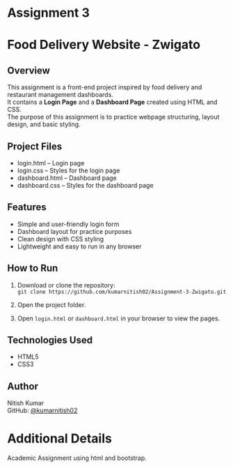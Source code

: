 # Assignment 3 
# Food Delivery Website - Zwigato

## Overview
This assignment is a front-end project inspired by food delivery and restaurant management dashboards.  
It contains a **Login Page** and a **Dashboard Page** created using HTML and CSS.  
The purpose of this assignment is to practice webpage structuring, layout design, and basic styling.

## Project Files
- login.html – Login page  
- login.css – Styles for the login page  
- dashboard.html – Dashboard page  
- dashboard.css – Styles for the dashboard page  

## Features
- Simple and user-friendly login form  
- Dashboard layout for practice purposes  
- Clean design with CSS styling  
- Lightweight and easy to run in any browser  

## How to Run
1. Download or clone the repository:  
   `git clone https://github.com/kumarnitish02/Assignment-3-Zwigato.git`  

2. Open the project folder.  
3. Open `login.html` or `dashboard.html` in your browser to view the pages.  

## Technologies Used
- HTML5  
- CSS3  

## Author
Nitish Kumar  
GitHub: [@kumarnitish02](https://github.com/kumarnitish02)

# Additional Details
Academic Assignment using html and bootstrap.

